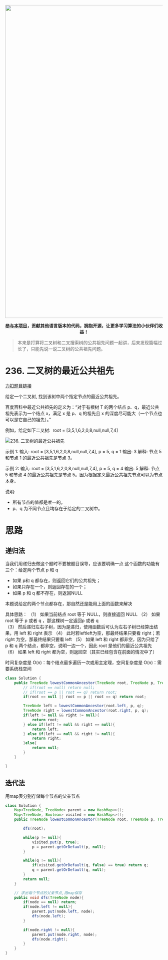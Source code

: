 <p align="center">
<a href="https://mp.weixin.qq.com/s/QVF6upVMSbgvZy8lHZS3CQ" target="_blank">
  <img src="https://code-thinking-1253855093.file.myqcloud.com/pics/20210924105952.png" width="1000"/>
</a>
<p align="center"><strong><a href="https://mp.weixin.qq.com/s/tqCxrMEU-ajQumL1i8im9A">参与本项目</a>，贡献其他语言版本的代码，拥抱开源，让更多学习算法的小伙伴们收益！</strong></p>


> 本来是打算将二叉树和二叉搜索树的公共祖先问题一起讲，后来发现篇幅过长了，只能先说一说二叉树的公共祖先问题。

# 236. 二叉树的最近公共祖先

[力扣题目链接](https://leetcode-cn.com/problems/lowest-common-ancestor-of-a-binary-tree/)

给定一个二叉树, 找到该树中两个指定节点的最近公共祖先。

百度百科中最近公共祖先的定义为：“对于有根树 T 的两个结点 p、q，最近公共祖先表示为一个结点 x，满足 x 是 p、q 的祖先且 x 的深度尽可能大（一个节点也可以是它自己的祖先）。”

例如，给定如下二叉树:  root = [3,5,1,6,2,0,8,null,null,7,4]

![236. 二叉树的最近公共祖先](https://img-blog.csdnimg.cn/20201016173414722.png)

示例 1:
输入: root = [3,5,1,6,2,0,8,null,null,7,4], p = 5, q = 1
输出: 3
解释: 节点 5 和节点 1 的最近公共祖先是节点 3。

示例 2:
输入: root = [3,5,1,6,2,0,8,null,null,7,4], p = 5, q = 4
输出: 5
解释: 节点 5 和节点 4 的最近公共祖先是节点 5。因为根据定义最近公共祖先节点可以为节点本身。

说明:
* 所有节点的值都是唯一的。
* p、q 为不同节点且均存在于给定的二叉树中。

# 思路

## 递归法

当我们用递归去做这个题时不要被题目误导，应该要明确一点
这个函数的功能有三个：给定两个节点 p 和 q

- 如果 p和 q 都存在，则返回它们的公共祖先；
- 如果只存在一个，则返回存在的一个；
- 如果 p 和 q 都不存在，则返回NULL

本题说给定的两个节点都存在，那自然还是能用上面的函数来解决

具体思路：
（1） 如果当前结点 root 等于 NULL，则直接返回 NULL
（2） 如果 root 等于 p 或者 q ，那这棵树一定返回p 或者 q	
（3） 然后递归左右子树，因为是递归，使用函数后可认为左右子树已经算出结果，用 left 和 right 表示
（4） 此时若leftleft为空，那最终结果只要看 right；若 right 为空，那最终结果只要看 left
（5） 如果 left 和 right 都非空，因为只给了 p 和 q 两个结点，都非空，说明一边一个，因此 root 是他们的最近公共祖先
（6） 如果 left 和 right 都为空，则返回空（其实已经包含在前面的情况中了）

时间复杂度是 O(n)：每个结点最多遍历一次或用主定理，空间复杂度是 O(n)：需要系统栈空间

```java
class Solution {
    public TreeNode lowestCommonAncestor(TreeNode root, TreeNode p, TreeNode q) {
        // if(root == null) return null;
        // if(root == p || root == q) return root; 
        if(root == null || root == p || root == q) return root;

        TreeNode left = lowestCommonAncestor(root.left, p, q);
        TreeNode right = lowestCommonAncestor(root.right, p, q);
        if(left != null && right != null){
            return root;
        } else if(left != null && right == null){
            return left;
        } else if(left == null && right != null){
            return right;
        }else{
            return null;
        }
    }

}
```



## 迭代法

用map表分别存储每个节点的父亲节点

```java
class Solution {
    Map<TreeNode, TreeNode> parent = new HashMap<>();
    Map<TreeNode, Boolean> visited = new HashMap<>();
    public TreeNode lowestCommonAncestor(TreeNode root, TreeNode p, TreeNode q) {

        dfs(root);

        while(p != null){
            visited.put(p, true);
            p = parent.getOrDefault(p, null);
        }

        while(q != null){
            if(visited.getOrDefault(q, false) == true) return q;
            q = parent.getOrDefault(q, null);
        }
        return null;
    }

    // 求出每个节点的父亲节点,用map保存
    public void dfs(TreeNode node){
        if(node == null) return;
        if(node.left != null){
            parent.put(node.left, node);
            dfs(node.left);
        }

        if(node.right != null){
            parent.put(node.right, node);
            dfs(node.right);
        }
    }
}
```
